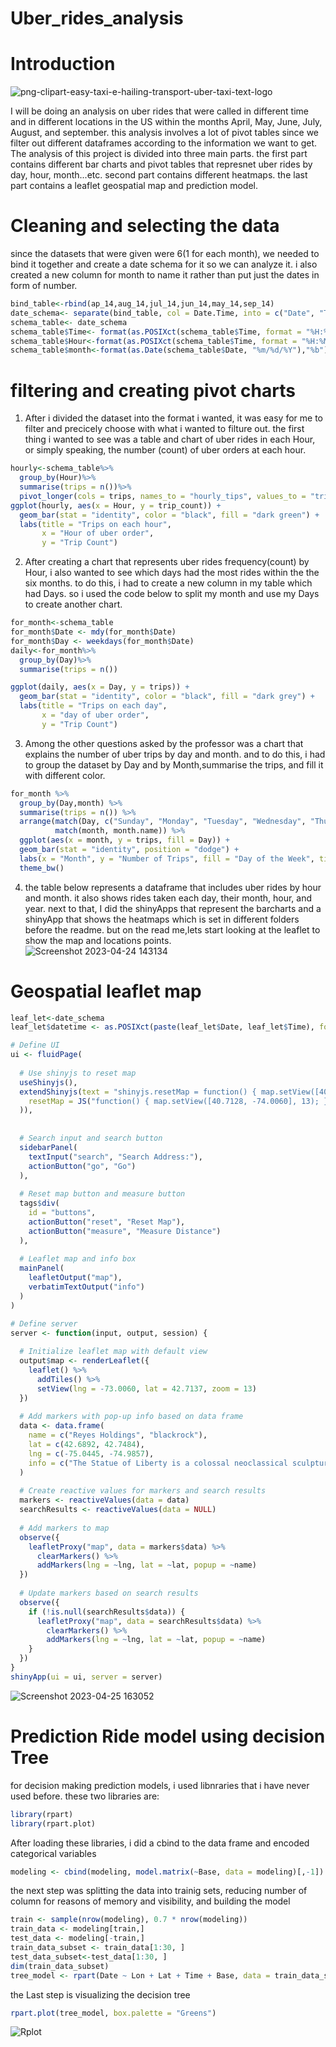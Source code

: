 # Uber_rides_analysis  
# Introduction  
![png-clipart-easy-taxi-e-hailing-transport-uber-taxi-text-logo](https://user-images.githubusercontent.com/118494139/234085381-e60f5a53-290d-47c7-9b91-b98bc3968318.png)

I will be doing an analysis on uber rides that were called in different time and in different locations in the US within the months April, May, June, July, August, and september. this analysis involves a lot of pivot tables since we filter out different dataframes according to the information we want to get. The analysis of this project is divided into three main parts. the first part contains different bar charts and pivot tables that represnet uber rides by day, hour, month...etc. second part contains different heatmaps. the last part contains a leaflet geospatial map and prediction model.  
# Cleaning and selecting the data  
 since the datasets that were given were 6(1 for each month), we needed to bind it together and create a date schema for it so we can analyze it. i also created a new column for month to name it rather than put just the dates in form of number.
```r
bind_table<-rbind(ap_14,aug_14,jul_14,jun_14,may_14,sep_14)
date_schema<- separate(bind_table, col = Date.Time, into = c("Date", "Time"), sep = " ")
schema_table<- date_schema
schema_table$Time<- format(as.POSIXct(schema_table$Time, format = "%H:%M:%S"), format = "%H:%M")
schema_table$Hour<-format(as.POSIXct(schema_table$Time, format = "%H:%M"), format = "%H")
schema_table$month<-format(as.Date(schema_table$Date, "%m/%d/%Y"),"%b")
```  
# filtering and creating pivot charts  
1. After i divided the dataset into the format i wanted, it was easy for me to filter and precicely choose with what i wanted to filture out. the first thing i wanted to see was a table and chart of uber rides in each Hour, or simply speaking, the number (count) of uber orders at each hour. 
```r
hourly<-schema_table%>%
  group_by(Hour)%>%
  summarise(trips = n())%>%
  pivot_longer(cols = trips, names_to = "hourly_tips", values_to = "trip_count")
ggplot(hourly, aes(x = Hour, y = trip_count)) +
  geom_bar(stat = "identity", color = "black", fill = "dark green") +
  labs(title = "Trips on each hour",
       x = "Hour of uber order",
       y = "Trip Count")
```  
2. After creating a chart that represents uber rides frequency(count) by Hour, i also wanted to see which days had the most rides within the the six months. to do this, i had to create a new column in my table which had Days. so i used the code below to split my month and use my Days to create another chart.  
```r
for_month<-schema_table
for_month$Date <- mdy(for_month$Date)
for_month$Day <- weekdays(for_month$Date)
daily<-for_month%>%
  group_by(Day)%>%
  summarise(trips = n())

ggplot(daily, aes(x = Day, y = trips)) +
  geom_bar(stat = "identity", color = "black", fill = "dark grey") +
  labs(title = "Trips on each day",
       x = "day of uber order",
       y = "Trip Count")
```
3. Among the other questions asked by the professor was a chart that explains the number of uber trips by day and month. and to do this, i had to group the dataset by Day and by Month,summarise the trips, and fill it with different color.  
```r
for_month %>%
  group_by(Day,month) %>%
  summarise(trips = n()) %>%
  arrange(match(Day, c("Sunday", "Monday", "Tuesday", "Wednesday", "Thursday", "Friday", "Saturday")),
          match(month, month.name)) %>%
  ggplot(aes(x = month, y = trips, fill = Day)) +
  geom_bar(stat = "identity", position = "dodge") +
  labs(x = "Month", y = "Number of Trips", fill = "Day of the Week", title = "Number of Uber Trips by Day and Month") +
  theme_bw()
  ```
4. the table below represents a dataframe that includes uber rides by hour and month. it also shows rides taken each day, their month, hour, and year. next to that, I did the shinyApps that represent the barcharts and a shinyApp that shows the heatmaps which is set in different folders before the readme. but on the read me,lets start looking at the leaflet to show the map and locations points.  
![Screenshot 2023-04-24 143134](https://user-images.githubusercontent.com/118494139/234100152-df8b3618-2a7d-408c-b0f5-a0737f43a06e.png)  
# Geospatial leaflet map  
```r
leaf_let<-date_schema
leaf_let$datetime <- as.POSIXct(paste(leaf_let$Date, leaf_let$Time), format = "%m/%d/%Y %H:%M:%S")

# Define UI
ui <- fluidPage(
  
  # Use shinyjs to reset map
  useShinyjs(),
  extendShinyjs(text = "shinyjs.resetMap = function() { map.setView([40.7128, -74.0060], 13); }", functions = list(
    resetMap = JS("function() { map.setView([40.7128, -74.0060], 13); }")
  )),
  
  
  # Search input and search button
  sidebarPanel(
    textInput("search", "Search Address:"),
    actionButton("go", "Go")
  ),
  
  # Reset map button and measure button
  tags$div(
    id = "buttons",
    actionButton("reset", "Reset Map"),
    actionButton("measure", "Measure Distance")
  ),
  
  # Leaflet map and info box
  mainPanel(
    leafletOutput("map"),
    verbatimTextOutput("info")
  )
)

# Define server
server <- function(input, output, session) {
  
  # Initialize leaflet map with default view
  output$map <- renderLeaflet({
    leaflet() %>%
      addTiles() %>%
      setView(lng = -73.0060, lat = 42.7137, zoom = 13)
  })
  
  # Add markers with pop-up info based on data frame
  data <- data.frame(
    name = c("Reyes Holdings", "blackrock"),
    lat = c(42.6892, 42.7484),
    lng = c(-75.0445, -74.9857),
    info = c("The Statue of Liberty is a colossal neoclassical sculpture on Liberty Island in New York Harbor within New York City.", "The Empire State Building is a 102-story Art Deco skyscraper in Midtown Manhattan, New York City.")
  )
  
  # Create reactive values for markers and search results
  markers <- reactiveValues(data = data)
  searchResults <- reactiveValues(data = NULL)
  
  # Add markers to map
  observe({
    leafletProxy("map", data = markers$data) %>%
      clearMarkers() %>%
      addMarkers(lng = ~lng, lat = ~lat, popup = ~name)
  })
  
  # Update markers based on search results
  observe({
    if (!is.null(searchResults$data)) {
      leafletProxy("map", data = searchResults$data) %>%
        clearMarkers() %>%
        addMarkers(lng = ~lng, lat = ~lat, popup = ~name)
    }
  })
}
shinyApp(ui = ui, server = server)
```
![Screenshot 2023-04-25 163052](https://user-images.githubusercontent.com/118494139/234409108-58c1b496-d3c8-47e9-a07d-dbba36e54eb9.png)  

# Prediction Ride model using decision Tree  
for decision making prediction models, i used libnraries that i have never used before. these two libraries are:  
```r
library(rpart)
library(rpart.plot)
```
After loading these libraries, i did a cbind to the data frame and encoded categorical variables  
```r
modeling <- cbind(modeling, model.matrix(~Base, data = modeling)[,-1])
```  
the next step was splitting the data into trainig sets, reducing number of column for reasons of memory and visibility, and building the model  
```r
train <- sample(nrow(modeling), 0.7 * nrow(modeling))
train_data <- modeling[train,]
test_data <- modeling[-train,]
train_data_subset <- train_data[1:30, ]
test_data_subset<-test_data[1:30, ]
dim(train_data_subset)
tree_model <- rpart(Date ~ Lon + Lat + Time + Base, data = train_data_subset, method = "class")
```  
the Last step is visualizing the decision tree  
```r
rpart.plot(tree_model, box.palette = "Greens")
```  
![Rplot](https://user-images.githubusercontent.com/118494139/234410826-1fcc167a-b41e-4903-9ab3-6848cd79f59b.png)












